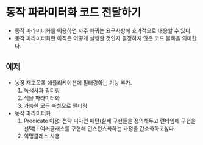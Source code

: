 # 동작 파라미터화 코드 전달하기
- 동작 파라미터화를 이용하면 자주 바뀌는 요구사항에 효과적으로 대응할 수 있다.
- 동작 파라미터화란 아직은 어떻게 실행할 것인지 결정하지 않은 코드 블록을 의미한다.

## 예제
- 농장 재고목록 애플리케이션에 필터링하는 기능 추가.
    1) 녹색사과 필터링
    2) 색을 파라미터화
    3) 가능한 모든 속성으로 필터링
- 동작 파라미터화
    1) Predicate 이용: 전략 디자인 패턴(실제 구현들을 정의해두고 런타임에 구현을 선택)
    ! 여러클래스를 구현해 인스턴스화하는 과정을 간소화하고싶다.
    2) 익명클래스 사용